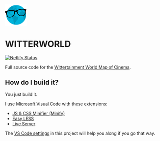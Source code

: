 ![icon](images/icon72.png)

# WITTERWORLD

[![Netlify Status](https://api.netlify.com/api/v1/badges/4218c2f7-c137-4a55-b85a-19235fba62d0/deploy-status)](https://app.netlify.com/sites/witterworld/deploys)

Full source code for the [Wittertainment World Map of Cinema](https://witterworld.com).

## How do I build it?

You just build it.

I use [Microsoft Visual Code](https://code.visualstudio.com/) with these extensions:
- [JS & CSS Minifier (Minify)](https://marketplace.visualstudio.com/items?itemName=olback.es6-css-minify)
- [Easy LESS](https://marketplace.visualstudio.com/items?itemName=mrcrowl.easy-less)
- [Live Server](https://marketplace.visualstudio.com/items?itemName=ritwickdey.LiveServer)

 The [VS Code settings](.vscode/settings.json) in this project will help you along if you go that way.
